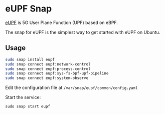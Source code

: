 # eUPF Snap

[eUPF](https://github.com/edgecomllc/eupf) is 5G User Plane Function (UPF) based on eBPF.

The snap for eUPF is the simplest way to get started with eUPF on Ubuntu.

## Usage

```bash
sudo snap install eupf
sudo snap connect eupf:network-control
sudo snap connect eupf:process-control
sudo snap connect eupf:sys-fs-bpf-upf-pipeline
sudo snap connect eupf:system-observe
```

Edit the configuration file at `/var/snap/eupf/common/config.yaml`

Start the service:

```shell
sudo snap start eupf
```
